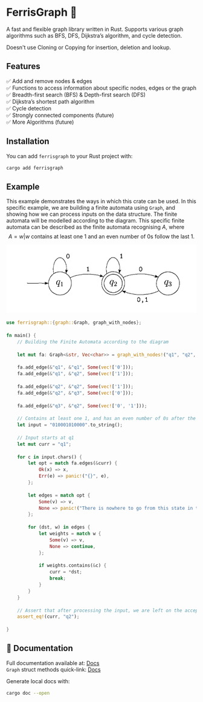 # FerrisGraph 🦀  
A fast and flexible graph library written in Rust. Supports various graph algorithms such as BFS, DFS, Dijkstra’s algorithm, and cycle detection.

Doesn't use Cloning or Copying for insertion, deletion and lookup.

## Features  
✅ Add and remove nodes & edges  
✅ Functions to access information about specific nodes, edges or the graph  
✅ Breadth-first search (BFS) & Depth-first search (DFS)  
✅ Dijkstra’s shortest path algorithm  
✅ Cycle detection  
✅ Strongly connected components (future)  
✅ More Algorithms (future)

## Installation  
You can add `ferrisgraph` to your Rust project with:  
```sh
cargo add ferrisgraph
```

## Example
This example demonstrates the ways in which this crate can be used. In this specific example, we are building a finite automata using `Graph`, and showing how we can process inputs on the data structure. The finite automata will be modelled according to the diagram. This specific finite automata can be described as the finite automata recognising $A$, where
$$A = {w | w \text{ contains at least one 1 and an even number of 0s follow the last 1.}}$$

![alt text](image.png)

```rust
use ferrisgraph::{graph::Graph, graph_with_nodes};

fn main() {
    // Building the Finite Automata according to the diagram

    let mut fa: Graph<&str, Vec<char>> = graph_with_nodes!("q1", "q2", "q3");

    fa.add_edge(&"q1", &"q1", Some(vec!['0']));
    fa.add_edge(&"q1", &"q2", Some(vec!['1']));

    fa.add_edge(&"q2", &"q2", Some(vec!['1']));
    fa.add_edge(&"q2", &"q3", Some(vec!['0']));

    fa.add_edge(&"q3", &"q2", Some(vec!['0', '1']));

    // Contains at least one 1, and has an even number of 0s after the final 1
    let input = "010001010000".to_string();

    // Input starts at q1
    let mut curr = "q1";

    for c in input.chars() {
        let opt = match fa.edges(&curr) {
            Ok(x) => x,
            Err(e) => panic!("{}", e),
        };

        let edges = match opt {
            Some(v) => v,
            None => panic!("There is nowhere to go from this state in the finite automata, but we still have input."),
        };

        for (dst, w) in edges {
            let weights = match w {
                Some(v) => v,
                None => continue,
            };

            if weights.contains(&c) {
                curr = *dst;
                break;
            }
        }
    }

    // Assert that after processing the input, we are left on the accept state, q2.
    assert_eq!(curr, "q2");

}

```

## 📖 Documentation  
Full documentation available at: [Docs](https://docs.rs/ferrisgraph/0.1.0/ferrisgraph/)  
`Graph` struct methods quick-link: [Docs](https://docs.rs/ferrisgraph/0.1.0/ferrisgraph/graph/graph/struct.Graph.html)  

Generate local docs with:
```sh
cargo doc --open
```
